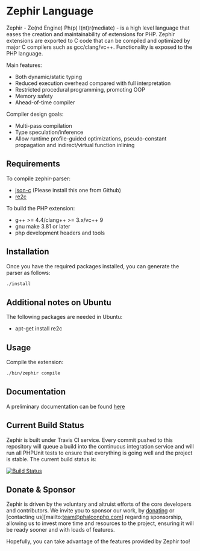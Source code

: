 Zephir Language
===============

Zephir - Ze(nd Engine) Ph(p) I(nt)r(mediate) - is a high level language that eases the creation and maintainability
of extensions for PHP. Zephir extensions are exported to C code that can be compiled and optimized by major C compilers
such as gcc/clang/vc++. Functionality is exposed to the PHP language.

Main features:

* Both dynamic/static typing
* Reduced execution overhead compared with full interpretation
* Restricted procedural programming, promoting OOP
* Memory safety
* Ahead-of-time compiler

Compiler design goals:

* Multi-pass compilation
* Type speculation/inference
* Allow runtime profile-guided optimizations, pseudo-constant propagation and indirect/virtual function inlining

Requirements
------------

To compile zephir-parser:

* [json-c](https://github.com/json-c/json-c) (Please install this one from Github)
* [re2c](http://re2c.org/)

To build the PHP extension:

* g++ >= 4.4/clang++ >= 3.x/vc++ 9
* gnu make 3.81 or later
* php development headers and tools

Installation
------------
Once you have the required packages installed, you can generate the parser as follows:

```bash
./install
```

Additional notes on Ubuntu
--------------------------
The following packages are needed in Ubuntu:

* apt-get install re2c

Usage
-----
Compile the extension:

```bash
./bin/zephir compile
```

Documentation
-------------
A preliminary documentation can be found [here](http://zephir-lang.com/)

Current Build Status
--------------------
Zephir is built under Travis CI service. Every commit pushed to this repository will queue a build into the continuous
integration service and will run all PHPUnit tests to ensure that everything is going well and the project is stable.
The current build status is:

[![Build Status](https://secure.travis-ci.org/phalcon/zephir.png?branch=master)](http://travis-ci.org/phalcon/zephir)

Donate & Sponsor
----------------
Zephir is driven by the voluntary and altruist efforts of the core developers and contributors.
We invite you to sponsor our work, by [donating](http://phalconphp.com/en/donate) or
[contacting us][mailto:team@phalconphp.com] regarding
sponsorship, allowing us to invest more time and resources to the project, ensuring it will be
ready sooner and with loads of features.

Hopefully, you can take advantage of the features provided by Zephir too!


